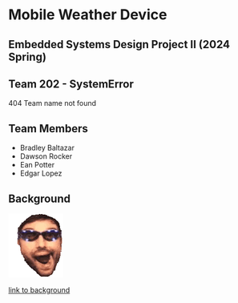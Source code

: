 
# Mobile Weather Device

## Embedded Systems Design Project II (2024 Spring)

## Team 202 - SystemError
404 Team name not found

## Team Members

* Bradley Baltazar
* Dawson Rocker
* Ean Potter
* Edgar Lopez

## Background

![image caption](batchest-jhnnycrwsh.gif)

[link to background](/Background.md)



